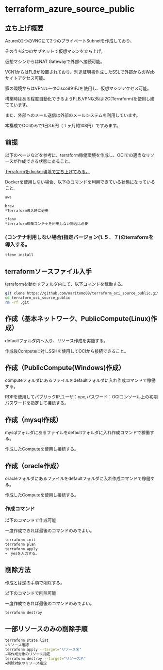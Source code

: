 # terraform_azure_source_public

## 立ち上げ概要

Azureの2つのVNCにて2つのプライベートSubnetを作成しており、

そのうち2つのサブネットで仮想マシンを立ち上げ。

仮想マシンからはNAT Gatewayで外部へ接続可能。

VCN1からはFLBが設置されており、別途証明書作成したSSLで外部からのWebサイトアクセス可能。

家の環境からはVPNルータCisco891FJを使用し、仮想マシンアクセス可能。

構築時はある程度自動化できるようFLB,VPN以外はI2C(Terraform)を使用し建てています。

また、外部へのメール送信は外部のメールシステムを利用しています。

本構成でOCIのみで1日3.6円（１ヶ月約108円）ですみます。

## 前提

以下のページなどを参考に、terraform稼働環境を作成し、OCIでの適当なリソースが作成できる状態にあること。

[Terraformをdocker環境で立ち上げてみる。](https://qiita.com/naritomo08/items/7e5a9d1b7eaf18dc0060)

Dockerを使用しない場合、以下のコマンドを利用できている状態になっていること。
```bash
aws

brew
*Terraform導入時に必要

tfenv
*terraform稼働コンテナを利用しない場合は必要
```

### (コンテナ利用しない場合)指定バージョン(1.５．７)のterraformを導入する。

```bash
tfenv install
```

## terraformソースファイル入手

terraformを動かすフォルダ内にて、以下コマンドを稼働する。

```bash
git clone https://github.com/naritomo08/terraform_oci_source_public.git
cd terraform_oci_source_public
rm -rf .git
```

## 作成（基本ネットワーク、PublicCompute(Linux)作成）

defaultフォルダ内へ入り、リソース作成を実施する。

作成後Computeに対しSSHを使用してOCIから接続できること。

## 作成（PublicCompute(Windows)作成）

computeフォルダにあるファイルをdefaultフォルダに入れ作成コマンドで稼働する。

RDPを使用してパブリックIP,ユーザ：opc,パスワード：OCIコンソール上の初期パスワードを指定して接続する。

## 作成（mysql作成）

mysqlフォルダにあるファイルをdefaultフォルダに入れ作成コマンドで稼働する。

作成したComputeを使用し接続する。

## 作成（oracle作成）

oracleフォルダにあるファイルをdefaultフォルダに入れ作成コマンドで稼働する。

作成したComputeを使用し接続する。

### 作成コマンド

以下のコマンドで作成可能

一度作成できれば最後のコマンドのみでよい。
```bash
terraform init
terraform plan
terraform apply
→　yesを入力する。
```

## 削除方法

作成とは逆の手順で削除する。

以下のコマンドで削除可能

一度作成できれば最後のコマンドのみでよい。
```bash
terraform destroy
```

## 一部リソースのみの削除手順

```bash
terraform state list
→リソース確認
terraform apply --target="リソース名"
→再作成対象のリソース指定
terraform destroy --target="リソース名"
→削除対象のリソース指定
```


